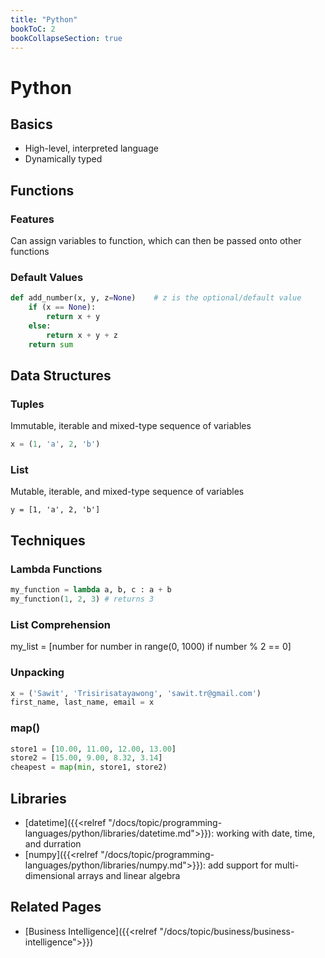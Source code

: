 ```yaml
---
title: "Python"
bookToC: 2
bookCollapseSection: true
---
```


# Python

## Basics

- High-level, interpreted language
- Dynamically typed

## Functions

### Features

Can assign variables to function, which can then be passed onto other functions

### Default Values
```python
def add_number(x, y, z=None)    # z is the optional/default value
    if (x == None):
        return x + y
    else:
        return x + y + z
    return sum
```

## Data Structures

### Tuples

Immutable, iterable and mixed-type sequence of variables

```python
x = (1, 'a', 2, 'b')
```

### List

Mutable, iterable, and mixed-type sequence of variables
```
y = [1, 'a', 2, 'b']
```
## Techniques

### Lambda Functions

```python
my_function = lambda a, b, c : a + b
my_function(1, 2, 3) # returns 3
```

### List Comprehension

my_list = [number for number in range(0, 1000) if number % 2 == 0]

### Unpacking

```python
x = ('Sawit', 'Trisirisatayawong', 'sawit.tr@gmail.com')
first_name, last_name, email = x
```
### map()

```python
store1 = [10.00, 11.00, 12.00, 13.00]
store2 = [15.00, 9.00, 8.32, 3.14]
cheapest = map(min, store1, store2)
```

## Libraries

- [datetime]({{<relref "/docs/topic/programming-languages/python/libraries/datetime.md">}}): working with date, time, and durration
- [numpy]({{<relref "/docs/topic/programming-languages/python/libraries/numpy.md">}}): add support for multi-dimensional arrays and linear algebra


## Related Pages

- [Business Intelligence]({{<relref "/docs/topic/business/business-intelligence">}})